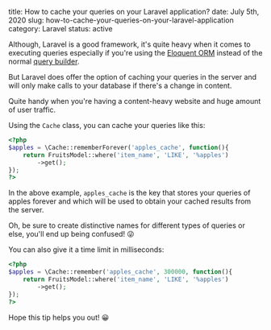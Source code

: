 title: How to cache your queries on your Laravel application?
date: July 5th, 2020
slug: how-to-cache-your-queries-on-your-laravel-application
category: Laravel
status: active

Although, Laravel is a good framework, it's quite heavy when it comes to executing queries especially if you're using the [Eloquent ORM](https://laravel.com/docs/7.x/eloquent) instead of the normal [query builder](https://laravel.com/docs/7.x/queries).

But Laravel does offer the option of caching your queries in the server and will only make calls to your database if there's a change in content.

Quite handy when you're having a content-heavy website and huge amount of user traffic.

Using the `Cache` class, you can cache your queries like this:
```php
<?php
$apples = \Cache::rememberForever('apples_cache', function(){
    return FruitsModel::where('item_name', 'LIKE', '%apples')
        ->get();
});
?>
```
In the above example, `apples_cache` is the key that stores your queries of apples forever and which will be used to obtain your cached results from the server. 

Oh, be sure to create distinctive names for different types of queries or else, you'll end up being confused! &#128540;

You can also give it a time limit in milliseconds:
```php
<?php
$apples = \Cache::remember('apples_cache', 300000, function(){
    return FruitsModel::where('item_name', 'LIKE', '%apples')
        ->get();
});
?>
```

Hope this tip helps you out! &#x1F600;